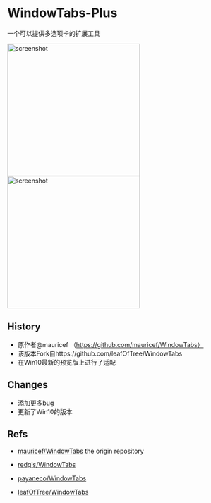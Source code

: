 # WindowTabs-Plus

一个可以提供多选项卡的扩展工具

<p>
<img alt="screenshot" src="https://user-images.githubusercontent.com/8959123/115021454-8e325380-9eee-11eb-8437-d2f05b486c3d.png" width="300" />
<img alt="screenshot" src="https://user-images.githubusercontent.com/8959123/115018236-32fe6200-9eea-11eb-9866-6df31f374ee7.png" width="300" />
</p>

## History
- 原作者@mauricef （https://github.com/mauricef/WindowTabs）
- 该版本Fork自https://github.com/leafOfTree/WindowTabs
- 在Win10最新的预览版上进行了适配

## Changes

- 添加更多bug
- 更新了Win10的版本

## Refs

- [mauricef/WindowTabs](https://github.com/mauricef/WindowTabs) the origin repository

- [redgis/WindowTabs](https://github.com/redgis/WindowTabs)

- [payaneco/WindowTabs](https://github.com/payaneco/WindowTabs)

- [leafOfTree/WindowTabs](https://github.com/leafOfTree/WindowTabs)
